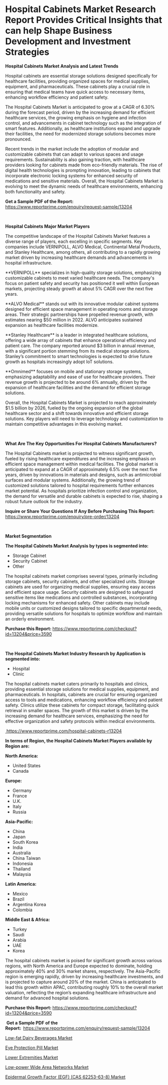 <p><h1>Hospital Cabinets Market Research Report Provides Critical Insights that can help Shape Business Development and Investment Strategies</h1></p><p><strong>Hospital Cabinets Market Analysis and Latest Trends</strong></p>
<p><p>Hospital cabinets are essential storage solutions designed specifically for healthcare facilities, providing organized spaces for medical supplies, equipment, and pharmaceuticals. These cabinets play a crucial role in ensuring that medical teams have quick access to necessary items, enhancing workflow efficiency and patient safety.</p><p>The Hospital Cabinets Market is anticipated to grow at a CAGR of 6.30% during the forecast period, driven by the increasing demand for efficient healthcare services, the growing emphasis on hygiene and infection control, and advancements in cabinet technology such as the integration of smart features. Additionally, as healthcare institutions expand and upgrade their facilities, the need for modernized storage solutions becomes more pronounced.</p><p>Recent trends in the market include the adoption of modular and customizable cabinets that can adapt to various spaces and usage requirements. Sustainability is also gaining traction, with healthcare providers looking for cabinets made from eco-friendly materials. The rise of digital health technologies is prompting innovation, leading to cabinets that incorporate electronic locking systems for enhanced security of medications and sensitive materials. Overall, the Hospital Cabinets Market is evolving to meet the dynamic needs of healthcare environments, enhancing both functionality and safety.</p></p>
<p><strong>Get a Sample PDF of the Report:&nbsp;</strong> <a href="https://www.reportprime.com/enquiry/request-sample/13204?utm_campaign=1197&utm_medium=2&utm_source=Github&utm_content=ia&utm_term=28112024&utm_id=hospital-cabinets">https://www.reportprime.com/enquiry/request-sample/13204</a></p>
<p>&nbsp;</p>
<p><strong>Hospital Cabinets Major Market Players</strong></p>
<p><p>The competitive landscape of the Hospital Cabinets Market features a diverse range of players, each excelling in specific segments. Key companies include VERNIPOLL, ALVO Medical, Continental Metal Products, and Stanley Healthcare, among others, all contributing to a rapidly growing market driven by increasing healthcare demands and advancements in hospital infrastructure.</p><p>**VERNIPOLL** specializes in high-quality storage solutions, emphasizing customizable cabinets to meet varied healthcare needs. The company's focus on patient safety and security has positioned it well within European markets, projecting steady growth at about 5% CAGR over the next five years. </p><p>**ALVO Medical** stands out with its innovative modular cabinet systems designed for efficient space management in operating rooms and storage areas. Their strategic partnerships have propelled revenue growth, with estimates nearing $50 million in 2022. ALVO anticipates sustained expansion as healthcare facilities modernize.</p><p>**Stanley Healthcare** is a leader in integrated healthcare solutions, offering a wide array of cabinets that enhance operational efficiency and patient care. The company reported around $3 billion in annual revenue, with a significant portion stemming from its medical storage solutions. Stanley’s commitment to smart technologies is expected to drive future growth as hospitals increasingly adopt IoT solutions.</p><p>**Omnimed** focuses on mobile and stationary storage systems, emphasizing adaptability and ease of use for healthcare providers. Their revenue growth is projected to be around 6% annually, driven by the expansion of healthcare facilities and the demand for efficient storage solutions.</p><p>Overall, the Hospital Cabinets Market is projected to reach approximately $1.5 billion by 2026, fueled by the ongoing expansion of the global healthcare sector and a shift towards innovative and efficient storage solutions. Key players will need to leverage technology and customization to maintain competitive advantages in this evolving market.</p></p>
<p>&nbsp;</p>
<p><strong>What Are The Key Opportunities For Hospital Cabinets Manufacturers?</strong></p>
<p><p>The Hospital Cabinets market is projected to witness significant growth, fueled by rising healthcare expenditures and the increasing emphasis on efficient space management within medical facilities. The global market is anticipated to expand at a CAGR of approximately 6.5% over the next five years, driven by innovations in materials and designs, such as antimicrobial surfaces and modular systems. Additionally, the growing trend of customized solutions tailored to hospital requirements further enhances market potential. As hospitals prioritize infection control and organization, the demand for versatile and durable cabinets is expected to rise, shaping a robust future outlook for the industry.</p></p>
<p><strong>Inquire or Share Your Questions If Any Before Purchasing This Report:</strong> <a href="https://www.reportprime.com/enquiry/pre-order/13204?utm_campaign=1197&utm_medium=2&utm_source=Github&utm_content=ia&utm_term=28112024&utm_id=hospital-cabinets">https://www.reportprime.com/enquiry/pre-order/13204</a></p>
<p>&nbsp;</p>
<p><strong>Market Segmentation</strong></p>
<p><strong>The Hospital Cabinets Market Analysis by types is segmented into:</strong></p>
<p><ul><li>Storage Cabinet</li><li>Security Cabinet</li><li>Other</li></ul></p>
<p><p>The hospital cabinets market comprises several types, primarily including storage cabinets, security cabinets, and other specialized units. Storage cabinets are used for organizing medical supplies, ensuring easy access and efficient space usage. Security cabinets are designed to safeguard sensitive items like medications and controlled substances, incorporating locking mechanisms for enhanced safety. Other cabinets may include mobile units or customized designs tailored to specific departmental needs, providing versatile solutions for hospitals to optimize workflow and maintain an orderly environment.</p></p>
<p><strong>Purchase this Report:&nbsp;</strong><a href="https://www.reportprime.com/checkout?id=13204&price=3590&utm_campaign=1197&utm_medium=2&utm_source=Github&utm_content=ia&utm_term=28112024&utm_id=hospital-cabinets">https://www.reportprime.com/checkout?id=13204&price=3590</a></p>
<p>&nbsp;</p>
<p><strong>The Hospital Cabinets Market Industry Research by Application is segmented into:</strong></p>
<p><ul><li>Hospital</li><li>Clinic</li></ul></p>
<p><p>The hospital cabinets market caters primarily to hospitals and clinics, providing essential storage solutions for medical supplies, equipment, and pharmaceuticals. In hospitals, cabinets are crucial for ensuring organized access to tools and medications, enhancing workflow efficiency and patient safety. Clinics utilize these cabinets for compact storage, facilitating quick retrieval in smaller spaces. The growth of this market is driven by the increasing demand for healthcare services, emphasizing the need for effective organization and safety protocols within medical environments.</p></p>
<p><a href="https://www.reportprime.com/hospital-cabinets-r13204?utm_campaign=1197&utm_medium=2&utm_source=Github&utm_content=ia&utm_term=28112024&utm_id=hospital-cabinets">&nbsp;https://www.reportprime.com/hospital-cabinets-r13204</a></p>
<p><strong>In terms of Region, the Hospital Cabinets Market Players available by Region are:</strong></p>
<p>
    <p> <strong> North America: </strong>
        <ul>
            <li>United States</li>
            <li>Canada</li>
        </ul>
        </p> 
    <p> <strong> Europe: </strong>
        <ul>
            <li>Germany</li>
            <li>France</li>
            <li>U.K.</li>
            <li>Italy</li>
            <li>Russia</li>
        </ul>
        </p> 
    <p> <strong> Asia-Pacific: </strong>
        <ul>
            <li>China</li>
            <li>Japan</li>
            <li>South Korea</li>
            <li>India</li>
            <li>Australia</li>
            <li>China Taiwan</li>
            <li>Indonesia</li>
            <li>Thailand</li>
            <li>Malaysia</li>
        </ul>
        </p> 
    <p> <strong> Latin America: </strong>
        <ul>
            <li>Mexico</li>
            <li>Brazil</li>
            <li>Argentina Korea</li>
            <li>Colombia</li>
        </ul>
        </p> 
    <p> <strong> Middle East & Africa: </strong>
        <ul>
            <li>Turkey</li>
            <li>Saudi</li>
            <li>Arabia</li>
            <li>UAE</li>
            <li>Korea</li>
        </ul>
    </p>
    </p>
<p><p>The hospital cabinets market is poised for significant growth across various regions, with North America and Europe expected to dominate, holding approximately 40% and 30% market shares, respectively. The Asia-Pacific region is emerging rapidly, driven by increasing healthcare investments, and is projected to capture around 20% of the market. China is anticipated to lead this growth within APAC, contributing roughly 10% to the overall market valuation, reflecting the region’s expanding healthcare infrastructure and demand for advanced hospital solutions.</p></p>
<p><strong>Purchase this Report: </strong><a href="https://www.reportprime.com/checkout?id=13204&price=3590&utm_campaign=1197&utm_medium=2&utm_source=Github&utm_content=ia&utm_term=28112024&utm_id=hospital-cabinets">https://www.reportprime.com/checkout?id=13204&price=3590</a></p>
<p>&nbsp;<strong>Get a Sample PDF of the Report:&nbsp;&nbsp;</strong><a href="https://www.reportprime.com/enquiry/request-sample/13204?utm_campaign=1197&utm_medium=2&utm_source=Github&utm_content=ia&utm_term=28112024&utm_id=hospital-cabinets">https://www.reportprime.com/enquiry/request-sample/13204</a></p>
<p><strong></strong></p>
<p><p><a href="https://www.linkedin.com/pulse/strategic-forecast-low-fat-dairy-beverages-market-growth-trends-norof?utm_campaign=1197&utm_medium=2&utm_source=Github&utm_content=ia&utm_term=28112024&utm_id=hospital-cabinets">Low-fat Dairy Beverages Market</a></p><p><a href="https://issuu.com/reportprime-2/docs/eye-protection-pill-market-size-203_0c40247c23395b?utm_campaign=1197&utm_medium=2&utm_source=Github&utm_content=ia&utm_term=28112024&utm_id=hospital-cabinets">Eye Protection Pill Market</a></p><p><a href="https://www.linkedin.com/pulse/exploring-61-growth-lower-extremities-market-2031-key-mprxe?utm_campaign=1197&utm_medium=2&utm_source=Github&utm_content=ia&utm_term=28112024&utm_id=hospital-cabinets">Lower Extremities Market</a></p><p><a href="https://www.linkedin.com/pulse/low-power-wide-area-networks-market-size-status-forecast-2024-2031-vbpge?utm_campaign=1197&utm_medium=2&utm_source=Github&utm_content=ia&utm_term=28112024&utm_id=hospital-cabinets">Low-power Wide Area Networks Market</a></p><p><a href="https://issuu.com/reportprime-2/docs/epidermal-growth-factor-egf-cas-622_740a455c1be4a5?utm_campaign=1197&utm_medium=2&utm_source=Github&utm_content=ia&utm_term=28112024&utm_id=hospital-cabinets">Epidermal Growth Factor (EGF) (CAS 62253-63-8) Market</a></p></p>